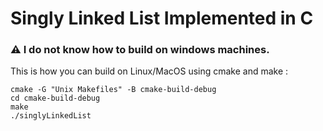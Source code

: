 <h1>
    Singly Linked List Implemented in C
</h1>

### ⚠️ I do not know how to build on windows machines.

This is how you can build on Linux/MacOS using cmake and make :

```shell
cmake -G "Unix Makefiles" -B cmake-build-debug
cd cmake-build-debug
make
./singlyLinkedList
```

